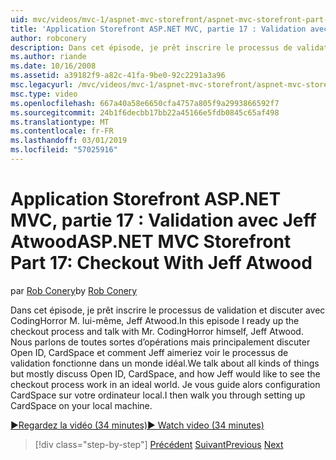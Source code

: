 ```yaml
---
uid: mvc/videos/mvc-1/aspnet-mvc-storefront/aspnet-mvc-storefront-part-17-checkout-with-jeff-atwood
title: 'Application Storefront ASP.NET MVC, partie 17 : Validation avec Jeff Atwood | Microsoft Docs'
author: robconery
description: Dans cet épisode, je prêt inscrire le processus de validation et discuter avec CodingHorror M. lui-même, Jeff Atwood. Nous parlons de toutes sortes d’opérations mais principalement discuter ouvrir...
ms.author: riande
ms.date: 10/16/2008
ms.assetid: a39182f9-a82c-41fa-9be0-92c2291a3a96
msc.legacyurl: /mvc/videos/mvc-1/aspnet-mvc-storefront/aspnet-mvc-storefront-part-17-checkout-with-jeff-atwood
msc.type: video
ms.openlocfilehash: 667a40a58e6650cfa4757a805f9a2993866592f7
ms.sourcegitcommit: 24b1f6decbb17bb22a45166e5fdb0845c65af498
ms.translationtype: MT
ms.contentlocale: fr-FR
ms.lasthandoff: 03/01/2019
ms.locfileid: "57025916"
---
```

<a name="aspnet-mvc-storefront-part-17-checkout-with-jeff-atwood"></a><span data-ttu-id="4de56-104">Application Storefront ASP.NET MVC, partie 17 : Validation avec Jeff Atwood</span><span class="sxs-lookup"><span data-stu-id="4de56-104">ASP.NET MVC Storefront Part 17: Checkout With Jeff Atwood</span></span>
====================
<span data-ttu-id="4de56-105">par [Rob Conery](https://github.com/robconery)</span><span class="sxs-lookup"><span data-stu-id="4de56-105">by [Rob Conery](https://github.com/robconery)</span></span>

<span data-ttu-id="4de56-106">Dans cet épisode, je prêt inscrire le processus de validation et discuter avec CodingHorror M. lui-même, Jeff Atwood.</span><span class="sxs-lookup"><span data-stu-id="4de56-106">In this episode I ready up the checkout process and talk with Mr. CodingHorror himself, Jeff Atwood.</span></span> <span data-ttu-id="4de56-107">Nous parlons de toutes sortes d’opérations mais principalement discuter Open ID, CardSpace et comment Jeff aimeriez voir le processus de validation fonctionne dans un monde idéal.</span><span class="sxs-lookup"><span data-stu-id="4de56-107">We talk about all kinds of things but mostly discuss Open ID, CardSpace, and how Jeff would like to see the checkout process work in an ideal world.</span></span> <span data-ttu-id="4de56-108">Je vous guide alors configuration CardSpace sur votre ordinateur local.</span><span class="sxs-lookup"><span data-stu-id="4de56-108">I then walk you through setting up CardSpace on your local machine.</span></span>

[<span data-ttu-id="4de56-109">&#9654;Regardez la vidéo (34 minutes)</span><span class="sxs-lookup"><span data-stu-id="4de56-109">&#9654; Watch video (34 minutes)</span></span>](https://channel9.msdn.com/Blogs/ASP-NET-Site-Videos/aspnet-mvc-storefront-part-17-checkout-with-jeff-atwood)

> [!div class="step-by-step"]
> <span data-ttu-id="4de56-110">[Précédent](aspnet-mvc-storefront-part-16-membership-redo-with-openid.md)
> [Suivant](aspnet-mvc-storefront-part-18-creating-an-experience.md)</span><span class="sxs-lookup"><span data-stu-id="4de56-110">[Previous](aspnet-mvc-storefront-part-16-membership-redo-with-openid.md)
[Next](aspnet-mvc-storefront-part-18-creating-an-experience.md)</span></span>
